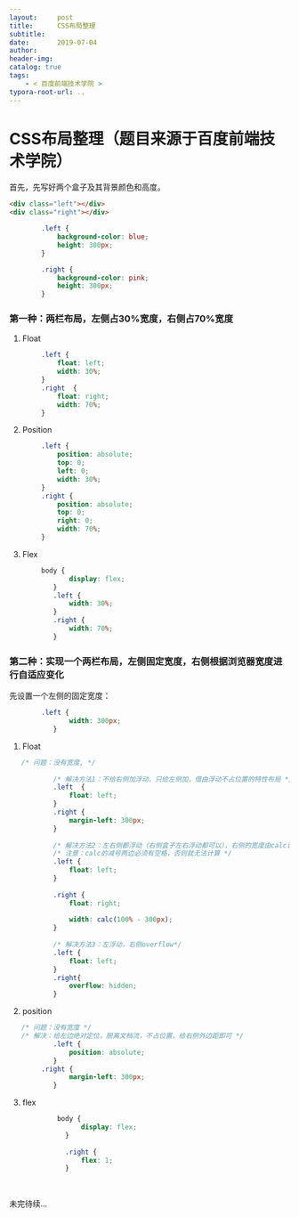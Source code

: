 ```yaml
---
layout:     post
title:      CSS布局整理
subtitle:  
date:       2019-07-04
author:     
header-img: 
catalog: true
tags:
    - < 百度前端技术学院 >
typora-root-url: ..
---
```


# CSS布局整理（题目来源于百度前端技术学院）

首先，先写好两个盒子及其背景颜色和高度。

```html
<div class="left"></div>
<div class="right"></div>
```

```css
 		.left {
            background-color: blue;
            height: 300px;
        }

        .right {
            background-color: pink;
            height: 300px;
        }
```

### 第一种：两栏布局，左侧占30%宽度，右侧占70%宽度

1. Float

```css
		.left {
            float: left;
            width: 30%;
        }
        .right  {
            float: right;
            width: 70%;
        } 
```

2. Position

```css
		.left {
            position: absolute;
            top: 0;
            left: 0;
            width: 30%;
        }
        .right {
            position: absolute;
            top: 0;
            right: 0;
            width: 70%;
        } 
```

3. Flex

```css
   		body {
               display: flex;
           }
           .left {
               width: 30%;
           }
           .right {
               width: 70%;
           } 
```

   

### 第二种：实现一个两栏布局，左侧固定宽度，右侧根据浏览器宽度进行自适应变化

   先设置一个左侧的固定宽度：

```css
   		.left {
               width: 300px;
           }
```

   1. Float 

```css
   /* 问题：没有宽度, */
   
           /* 解决方法1：不给右侧加浮动，只给左侧加，借由浮动不占位置的特性布局 */
           .left  {
               float: left;
           }
           .right {
               margin-left: 300px;
           } 
   
           /* 解决方法2：左右侧都浮动（右侧盒子左右浮动都可以），右侧的宽度由calc计算所得 */
           /* 注意：calc的减号两边必须有空格，否则就无法计算 */
           .left {
               float: left;
           }
   
           .right {
               float: right;
               
               width: calc(100% - 300px);
           } 
   
           /* 解决方法3：左浮动，右侧overflow*/
           .left {
               float: left;
           }
           .right{
               overflow: hidden;
           }
```

2. position

```css
   /* 问题：没有宽度 */
   /* 解决：给左边绝对定位，脱离文档流，不占位置，给右侧外边距即可 */
           .left {
               position: absolute;
           }
   		.right {
               margin-left: 300px;
           } 
```

3. flex

```css
       		body {
                  display: flex;
              }
      
              .right {
                  flex: 1;
              } 
```

​      

未完待续...

